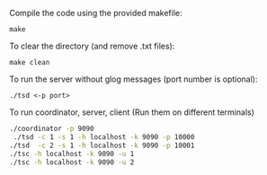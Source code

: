 
Compile the code using the provided makefile:

    make

To clear the directory (and remove .txt files):
   
    make clean

To run the server without glog messages (port number is optional): 

    ./tsd <-p port>

To run coordinator, server, client (Run them on different terminals)
```bash
./coordinator -p 9090
 ./tsd -c 1 -s 1 -h localhost -k 9090 -p 10000
./tsd  -c 2 -s 1 -h localhost -k 9090 -p 10001
./tsc -h localhost -k 9090 -u 1
./tsc -h localhost -k 9090 -u 2
```
